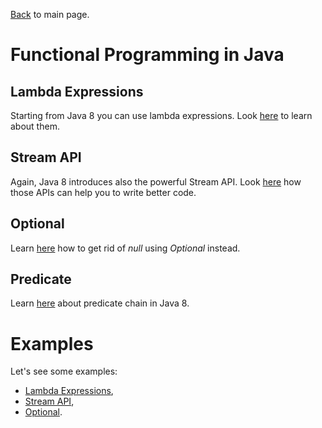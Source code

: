 [Back](../README.md) to main page.

# Functional Programming in Java

## Lambda Expressions

Starting from Java 8 you can use lambda expressions.
Look [here](https://www.udemy.com/course/java-tutorial/learn/lecture/1467284) to learn about them.

## Stream API

Again, Java 8 introduces also the powerful Stream API.
Look [here](https://www.udemy.com/course/stream-api-in-java-8/) how those APIs can help you to write better code.

## Optional

Learn [here](https://www.baeldung.com/java-optional) how to get rid of _null_ using _Optional_ instead.

## Predicate

Learn [here](https://www.baeldung.com/java-predicate-chain) about predicate chain in Java 8. 

# Examples

Let's see some examples:

- [Lambda Expressions](src/test/java/test/LambdaExpressionsTest.java),
- [Stream API](src/test/java/test/StreamsTest.java),
- [Optional](src/test/java/test/OptionalTest.java).
